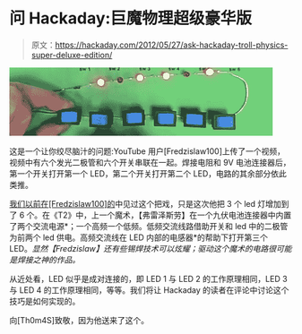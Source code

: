 # 问 Hackaday:巨魔物理超级豪华版

> 原文：<https://hackaday.com/2012/05/27/ask-hackaday-troll-physics-super-deluxe-edition/>

![](img/f6ff882afb6d159d4789d9a36d59b84e.png "troll")

这是一个让你绞尽脑汁的问题:YouTube 用户[Fredzislaw100]上传了一个视频，视频中有六个发光二极管和六个开关串联在一起。焊接电阻和 9V 电池连接器后，第一个开关打开第一个 LED，第二个开关打开第二个 LED，电路的其余部分依此类推。

[我们以前在[Fredzislaw100]的](http://hackaday.com/2011/12/19/ask-hackaday-troll-physics-edition/)中见过这个把戏，只是这次他把 3 个 led 灯增加到了 6 个。在《T2》中，上一个魔术，【弗雷泽斯劳】在一个九伏电池连接器中内置了两个交流电源*；一个高频一个低频。低频交流线路借助开关和 led 中的二极管为前两个 led 供电。高频交流线在 LED 内部的电感器*的帮助下打开第三个 LED。*显然【Fredzislaw】还有些锡焊技术可以炫耀；驱动这个魔术的电路很可能是焊接之神的作品。*

从近处看，LED 似乎是成对连接的，即 LED 1 与 LED 2 的工作原理相同，LED 3 与 LED 4 的工作原理相同，等等。我们将让 Hackaday 的读者在评论中讨论这个技巧是如何实现的。

向[Th0m4S]致敬，因为他送来了这个。